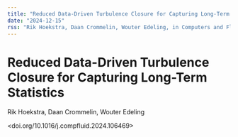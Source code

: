 ```yaml
---
title: "Reduced Data-Driven Turbulence Closure for Capturing Long-Term Statistics"
date: "2024-12-15"
rss: "Rik Hoekstra, Daan Crommelin, Wouter Edeling, in Computers and Fluids"
---
```


# Reduced Data-Driven Turbulence Closure for Capturing Long-Term Statistics

Rik Hoekstra, Daan Crommelin, Wouter Edeling

<doi.org/10.1016/j.compfluid.2024.106469>
